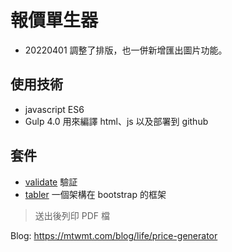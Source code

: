 # 報價單生器

- 20220401 調整了排版，也一併新增匯出圖片功能。
## 使用技術

- javascript ES6
- Gulp 4.0
  用來編譯 html、js 以及部署到 github

## 套件

- [validate](http://validatejs.org/) 驗証
- [tabler](https://tabler.io/) 一個架構在 bootstrap 的框架

> 送出後列印 PDF 檔

Blog: https://mtwmt.com/blog/life/price-generator